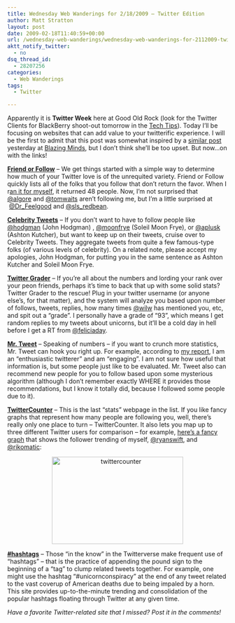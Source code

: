 ```yaml
---
title: Wednesday Web Wanderings for 2/18/2009 – Twitter Edition
author: Matt Stratton
layout: post
date: 2009-02-18T11:40:59+00:00
url: /wednesday-web-wanderings/wednesday-web-wanderings-for-2112009-twitter-edition
aktt_notify_twitter:
  - no
dsq_thread_id:
  - 28207256
categories:
  - Web Wanderings
tags:
  - Twitter

---
```

Apparently it is **Twitter Week** here at Good Old Rock (look for the Twitter Clients for BlackBerry shoot-out tomorrow in the <a href="/topics/tech-tips/" target="_self">Tech Tips</a>). Today I&#8217;ll be focusing on websites that can add value to your twitterific experience. I will be the first to admit that this post was somewhat inspired by a <a href="http://blazingminds.co.uk/2009/02/17/some-handy-twitter-websites-part-2/" target="_blank">similar post</a> yesterday at <a href="http://blazingminds.co.uk/" target="_blank">Blazing Minds</a>, but I don&#8217;t think she&#8217;ll be too upset. But now&#8230;on with the links!

<a href="http://friendorfollow.com" target="_blank"><strong>Friend or Follow</strong></a> &#8211; We get things started with a simple way to determine how much of your Twitter love is of the unrequited variety. Friend or Follow quickly lists all of the folks that you follow that don&#8217;t return the favor. When I r<a href="http://friendorfollow.com/mattstratton/" target="_blank">an it for myself</a>, it returned 48 people. Now, I&#8217;m not surprised that <a href="http://twitter.com/algore" target="_blank">@algore</a> and <a href="http://twitter.com/tomwaits" target="_blank">@tomwaits</a> aren&#8217;t following me, but I&#8217;m a little surprised at  <a href="http://twitter.com/Dr_Feelgood" target="_blank">@Dr_Feelgood</a> and <a href="http://twitter.com/sls_redbean" target="_blank">@sls_redbean</a>. 

<a href="http://www.celebritytweet.com/" target="_blank"><strong>Celebrity Tweets</strong></a> &#8211; If you don&#8217;t want to have to follow people like <a href="http://twitter.com/hodgman" target="_blank">@hodgman</a> (John Hodgman) , <a href="http://twitter.com/moonfrye" target="_blank">@moonfrye</a> (Soleil Moon Frye), or <a href="http://twitter.com/aplusk" target="_blank">@aplusk</a> (Ashton Kutcher), but want to keep up on their tweets, cruise over to Celebrity Tweets. They aggregate tweets from quite a few famous-type folks (of various levels of celebrity). On a related note, please accept my apologies, John Hodgman, for putting you in the same sentence as Ashton Kutcher and Soleil Moon Frye.

**<a href="http://twitter.grader.com/" target="_blank">Twitter Grader</a>** &#8211; If you&#8217;re all about the numbers and lording your rank over your peon friends, perhaps it&#8217;s time to back that up with some solid stats? Twitter Grader to the rescue! Plug in your twitter username (or anyone else&#8217;s, for that matter), and the system will analyze you based upon number of follows, tweets, replies, how many times <a href="http://twitter.com/wilw" target="_blank">@wilw</a> has mentioned you, etc, and spit out a &#8220;grade&#8221;. I personally have a grade of &#8220;93&#8221;, which means I get random replies to my tweets about unicorns, but it&#8217;ll be a cold day in hell before I get a RT from <a href="http://twitter.com/feliciaday" target="_blank">@feliciaday</a>.

**<a href="http://mrtweet.net/" target="_blank">Mr. Tweet</a>** &#8211; Speaking of numbers &#8211; if you want to crunch more statistics, Mr. Tweet can hook you right up. For example, according to <a href="http://mrtweet.net/mattstratton" target="_blank">my report</a>, I am an &#8220;enthusiastic twitterer&#8221; and am &#8220;engaging&#8221;. I am not sure how useful that information is, but some people just like to be evaluated. Mr. Tweet also can recommend new people for you to follow based upon some mysterious algorithm (although I don&#8217;t remember exactly WHERE it provides those recommendations, but I know it totally did, because I followed some people due to it).

**<a href="http://twittercounter.com" target="_blank">TwitterCounter</a>** &#8211; This is the last &#8220;stats&#8221; webpage in the list. If you like fancy graphs that represent how many people are following you, well, there&#8217;s really only one place to turn &#8211; TwitterCounter. It also lets you map up to three different Twitter users for comparison &#8211; for example, <a href="http://twittercounter.com/compare/ryanswift/rikomatic/mattstratton" target="_blank">here&#8217;s a fancy graph</a> that shows the follower trending of myself, <a href="http://twitter.com/ryanswift" target="_blank">@ryanswift</a>, and <a href="http://twitter.com/rikomatic" target="_blank">@rikomatic</a>:

<p style="text-align: center; ">
  <a href="http://twittercounter.com/compare/ryanswift/rikomatic/mattstratton" target="_blank"><img class="aligncenter size-medium wp-image-4860" title="twittercounter" src="/wp-content/uploads/2009/02/twittercounter-300x199.jpg" alt="twittercounter" width="300" height="199" srcset="/wp-content/uploads/2009/02/twittercounter-300x199.jpg 300w, /wp-content/uploads/2009/02/twittercounter.jpg 529w" sizes="(max-width: 300px) 100vw, 300px" /></a>
</p>

**<a href="http://hashtags.org/" target="_blank">#hashtags</a>** &#8211; Those &#8220;in the know&#8221; in the Twitterverse make frequent use of &#8220;hashtags&#8221; &#8211; that is the practice of appending the pound sign to the beginning of a &#8220;tag&#8221; to clump related tweets together. For example, one might use the hashtag &#8220;#unicornconspiracy&#8221; at the end of any tweet related to the vast coverup of American deaths due to being impaled by a horn. This site provides up-to-the-minute trending and consolidation of the popular hashtags floating through Twitter at any given time. 

_Have a favorite Twitter-related site that I missed? Post it in the comments!_